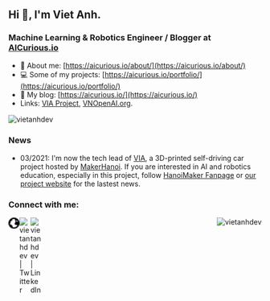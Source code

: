 ## Hi 👋, I'm Viet Anh.
### Machine Learning & Robotics Engineer / Blogger at [AICurious.io](https://aicurious.io/)

- 📄 About me: [https://aicurious.io/about/](https://aicurious.io/about/)
- 💻 Some of my projects: [https://aicurious.io/portfolio/](https://aicurious.io/portfolio/)
- 📝 My blog: [https://aicurious.io/](https://aicurious.io/)
- Links: [VIA Project](https://via.makerviet.org/), [VNOpenAI.org](https://vnopenai.org/).

<div><img align="center" src="https://github-readme-stats.vercel.app/api?username=vietanhdev&count_private=true&show_icons=true" alt="vietanhdev" /></p></div>

### News

- 03/2021: I'm now the tech lead of [VIA](https://via.makerviet.org/), a 3D-printed self-driving car project hosted by [MakerHanoi](https://www.facebook.com/makerhanoi/). If you are interested in AI and robotics education, especially in this project, follow [HanoiMaker Fanpage](https://facebook.com/makerhanoi/) or [our project website](https://via.makerviet.org/) for the lastest news.

### Connect with me:

[<img align="left" alt="aicurious.io" width="22px" src="https://raw.githubusercontent.com/iconic/open-iconic/master/svg/globe.svg" />][website]
[<img align="left" alt="vietanhdev | Twitter" width="22px" src="https://cdn.jsdelivr.net/npm/simple-icons@v3/icons/twitter.svg" />][twitter]
[<img align="left" alt="vietanhdev | LinkedIn" width="22px" src="https://cdn.jsdelivr.net/npm/simple-icons@v3/icons/linkedin.svg" />][linkedin]

[website]: https://aicurious.io
[twitter]: https://twitter.com/vietanhdev
[linkedin]: https://linkedin.com/in/vietanhdev

<p align="right"> <img src="https://komarev.com/ghpvc/?username=vietanhdev&label=Profile%20views&color=0e75b6&style=flat" alt="vietanhdev" /> </p>
